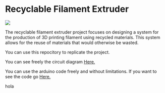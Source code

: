 # Recyclable Filament Extruder
<img src="https://github.com/DavidSantana872/Filament_Extruder/blob/main/img_logo.png" aling="center">
<p>The recyclable filament extruder project focuses on designing a system for the production of 3D printing filament using recycled materials. This system allows for the reuse of materials that would otherwise be wasted.</p>


You can use this repocitory to replicate the project.

<p>You can see freely the circuit diagram <a href="https://github.com/DavidSantana872/Filament_Extruder/blob/main/Circuit_Diagram/Schematic_FilamentProject_2023-02-26.pdf" title="Circuit_Diagram">
Here.</a></p>

<p>You can use the arduino code freely and without limitations. If you want to see the code go <a href="https://github.com/DavidSantana872/Filament_Extruder/blob/main/Code/main.ino" title="Code">
Here.</a></p>
hola
